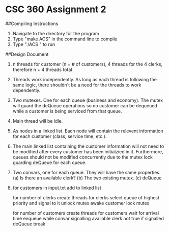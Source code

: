 # CSC 360 Assignment 2

##Compiling Instructions

1. Navigate to the directory for the program
2. Type "make ACS" in the command line to compile
3. Type "./ACS <inputfile>" to run

##Design Document

1. n threads for customer (n = # of customers), 4 threads for the 4 clerks, therefore n + 4 threads total
2. Threads work independently. As long as each thread is following the same logic, there shouldn't be a need for the threads to work dependently.
3. Two mutexes. One for each queue (business and economy). The mutex will guard the deQueue operations so no customer can be dequeued while a customer is being serviced from that queue.
4. Main thread will be idle.
5. As nodes in a linked list. Each node will contain the relevent information for each customer (class, service time, etc.).
6. The main linked list containing the customer information will not need to be modified after every customer has been initialzied in it. Furthermore, queues should not be modified concurrently due to the mutex lock guarding deQueue for each queue.
7. Two convars, one for each queue. They will have the same properties.
	(a) Is there an available clerk?
	(b) The two existing mutex.
	(c) deQueue
8. 
	for customers in input.txt 
		add to linked list

	for number of clerks
		create threads for clerks
		select queue of highest priority and signal to it
		unlock mutex
		awake customer
		lock mutex

	for number of customers
		create threads for customers
		wait for arrival time
		enqueue
		while convar signalling available clerk not true
			if signalled
				deQueue
				break


